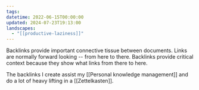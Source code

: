 ```yaml
---
tags: 
datetime: 2022-06-15T00:00:00
updated: 2024-07-23T19:13:00
landscapes:
  - "[[productive-laziness]]"
---
```

Backlinks provide important connective tissue between documents. Links are normally forward looking -- from here to there. Backlinks provide critical context because they show what links from there to here.

The backlinks I create assist my [[Personal knowledge management]] and do a lot of heavy lifting in a [[Zettelkasten]].
